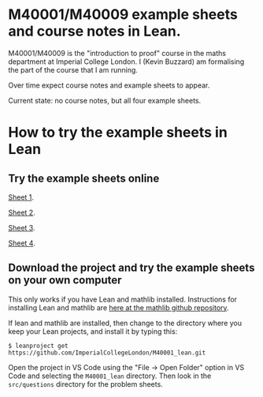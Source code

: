 # M40001/M40009 example sheets and course notes in Lean.

M40001/M40009 is the "introduction to proof" course in the maths department at Imperial College London. I (Kevin Buzzard) am formalising the part of the course that I am running.

Over time expect course notes and example sheets to appear.

Current state: no course notes, but all four example sheets.

# How to try the example sheets in Lean

## Try the example sheets online

[Sheet 1](https://tinyurl.com/Lean-M40001-Example-Sheet-1).

[Sheet 2](https://tinyurl.com/Lean-M40001-Example-Sheet-2).

[Sheet 3](https://tinyurl.com/Lean-M40001-Example-Sheet-3).

[Sheet 4](https://tinyurl.com/Lean-M40001-Example-Sheet-4).



## Download the project and try the example sheets on your own computer

This only works if you have Lean and mathlib installed. Instructions for installing Lean and mathlib are [here at the mathlib github repository](https://github.com/leanprover-community/mathlib#installation).

If lean and mathlib are installed, then change to the directory where you keep your Lean projects, and install it by typing this:

```
$ leanproject get https://github.com/ImperialCollegeLondon/M40001_lean.git
```

Open the project in VS Code using the "File -> Open Folder" option in VS Code and selecting the `M40001_lean` directory. Then look in the `src/questions` directory for the problem sheets.
